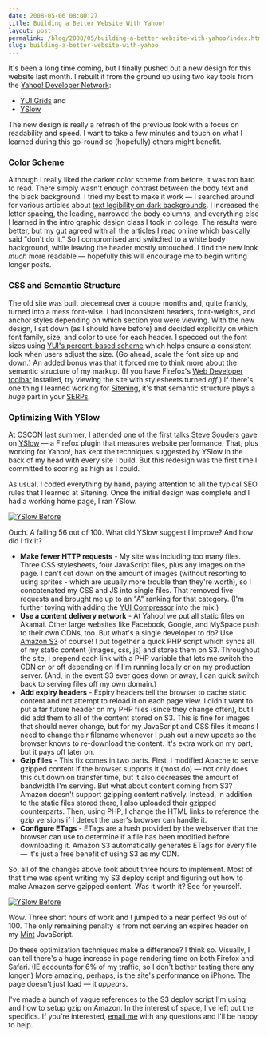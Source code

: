 ```yaml
---
date: 2008-05-06 08:00:27
title: Building a Better Website With Yahoo!
layout: post
permalink: /blog/2008/05/building-a-better-website-with-yahoo/index.html
slug: building-a-better-website-with-yahoo
---
```

It's been a long time coming, but I finally pushed out a new design for this website last month. I rebuilt it from the ground up using two key tools from the [Yahoo! Developer Network](http://developer.yahoo.com/):

* [YUI Grids](http://developer.yahoo.com/yui/grids/) and
* [YSlow](http://developer.yahoo.com/yslow/)

The new design is really a refresh of the previous look with a focus on readability and speed. I want to take a few minutes and touch on what I learned during this go-round so (hopefully) others might benefit.

### Color Scheme ###

Although I really liked the darker color scheme from before, it was too hard to read. There simply wasn't enough contrast between the body text and the black background. I tried my best to make it work &mdash; I searched around for various articles about [text legibility on dark backgrounds](http://www.456bereastreet.com/archive/200608/light_text_on_dark_background_vs_readability/). I increased the letter spacing, the leading, narrowed the body columns, and everything else I learned in the intro graphic design class I took in college. The results were better, but my gut agreed with all the articles I read online which basically said "don't do it." So I compromised and switched to a white body background, while leaving the header mostly untouched. I find the new look _much_ more readable &mdash; hopefully this will encourage me to begin writing longer posts.

### CSS and Semantic Structure ###

The old site was built piecemeal over a couple months and, quite frankly, turned into a mess font-wise. I had inconsistent headers, font-weights, and anchor styles depending on which section you were viewing. With the new design, I sat down (as I should have before) and decided explicitly on which font family, size, and color to use for each header. I specced out the font sizes using [YUI's percent-based scheme](http://developer.yahoo.com/yui/fonts/) which helps ensure a consistent look when users adjust the size. (Go ahead, scale the font size up and down.) An added bonus was that it forced me to think more about the semantic structure of my markup. (If you have Firefox's [Web Developer toolbar](https://addons.mozilla.org/en-US/firefox/addon/60) installed, try viewing the site with stylesheets turned _off_.) If there's one thing I learned working for [Sitening](http://sitening.com), it's that semantic structure plays a _huge_ part in your [SERPs](http://raven-seo-tools.com/features/serp-tracker/).

### Optimizing With YSlow ###

At OSCON last summer, I attended one of the first talks [Steve Souders](http://stevesouders.com/) gave on [YSlow](http://developer.yahoo.com/yslow/) &mdash; a Firefox plugin that measures website performance. That, plus working for Yahoo!, has kept the techniques suggested by YSlow in the back of my head with every site I build. But this redesign was the first time I committed to scoring as high as I could.

As usual, I coded everything by hand, paying attention to all the typical SEO rules that I learned at Sitening. Once the initial design was complete and I had a working home page, I ran YSlow.

<a href="http://cdn.clickontyler.com/blog/yslow-before.png" class="lightbox"><img src="http://cdn.clickontyler.com/blog/yslow-before-sm.png" alt="YSlow Before"/></a>

Ouch. A failing 56 out of 100. What did YSlow suggest I improve? And how did I fix it?

* **Make fewer HTTP requests** - My site was including too many files. Three CSS stylesheets, four JavaScript files, plus any images on the page. I can't cut down on the amount of images (without resorting to using sprites - which are usually more trouble than they're worth), so I concatenated my CSS and JS into single files. That removed five requests and brought me up to an "A" ranking for that category. (I'm further toying with adding the [YUI Compressor](http://developer.yahoo.com/yui/compressor/) into the mix.)
* **Use a content delivery network** - At Yahoo! we put all static files on Akamai. Other large websites like Facebook, Google, and MySpace push to their own CDNs, too. But what's a single developer to do? Use [Amazon S3](/amazon-php-aws/) of course! I put together a quick PHP script which syncs all of my static content (images, css, js) and stores them on S3. Throughout the site, I prepend each link with a PHP variable that lets me switch the CDN on or off depending on if I'm running locally or on my production server. (And, in the event S3 ever goes down or away, I can quick switch back to serving files off my own domain.)
* **Add expiry headers** - Expiry headers tell the browser to cache static content and not attempt to reload it on each page view. I didn't want to put a far future header on my PHP files (since they change often), but I did add them to all of the content stored on S3. This is fine for images that should never change, but for my JavaScript and CSS files it means I need to change their filename whenever I push out a new update so the browser knows to re-download the content. It's extra work on my part, but it pays off later on.
* **Gzip files** - This fix comes in two parts. First, I modified Apache to serve gzipped content if the browser supports it (most do) &mdash; not only does this cut down on transfer time, but it also decreases the amount of bandwidth I'm serving. But what about content coming from S3? Amazon doesn't support gzipping content natively. Instead, in addition to the static files stored there, I also uploaded their gzipped counterparts. Then, using PHP, I change the HTML links to reference the gzip versions if I detect the user's browser can handle it.
* **Configure ETags** - ETags are a hash provided by the webserver that the browser can use to determine if a file has been modified before downloading it. Amazon S3 automatically generates ETags for every file &mdash; it's just a free benefit of using S3 as my CDN.

So, all of the changes above took about three hours to implement. Most of that time was spent writing my S3 deploy script and figuring out how to make Amazon serve gzipped content. Was it worth it? See for yourself.

<a href="http://cdn.clickontyler.com/blog/yslow-after.png" class="lightbox"><img src="http://cdn.clickontyler.com/blog/yslow-after-sm.png" alt="YSlow Before"/></a>

Wow. Three short hours of work and I jumped to a near perfect 96 out of 100. The only remaining penalty is from not serving an expires header on my [Mint](http://haveamint.com) JavaScript.

Do these optimization techniques make a difference? I think so. Visually, I can tell there's a huge increase in page rendering time on both Firefox and Safari. (IE accounts for 6% of my traffic, so I don't bother testing there any longer.) More amazing, perhaps, is the site's performance on iPhone. The page doesn't just load &mdash; it _appears_.

I've made a bunch of vague references to the S3 deploy script I'm using and how to setup gzip on Amazon. In the interest of space, I've left out the specifics. If you're interested, [email me](/contact/) with any questions and I'll be happy to help.